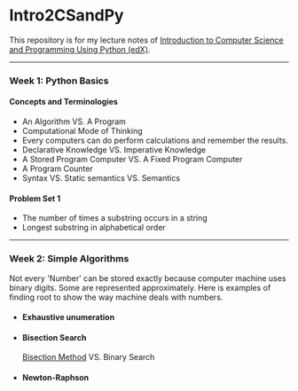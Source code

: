 # Intro2CSandPy
This repository is for my lecture notes of [Introduction to Computer Science and Programming Using Python (edX)](https://courses.edx.org/courses/course-v1:MITx+6.00.1x+2T2017_2/).

---
### __Week 1: Python Basics__
#### Concepts and Terminologies
- An Algorithm VS. A Program
- Computational Mode of Thinking
- Every computers can do perform calculations and remember the results.
- Declarative Knowledge VS. Imperative Knowledge
- A Stored Program Computer VS. A Fixed Program Computer
- A Program Counter
- Syntax VS. Static semantics VS. Semantics
#### Problem Set 1
- The number of times a substring occurs in a string
- Longest substring in alphabetical order
---
### __Week 2: Simple Algorithms__
Not every 'Number' can be stored exactly because computer machine uses binary digits. Some are represented approximately. Here is examples of finding root to show the way machine deals with numbers.
- #### Exhaustive unumeration
  
- #### Bisection Search
	[Bisection Method](https://en.wikipedia.org/wiki/Bisection_method) VS. Binary Search
- #### Newton-Raphson
